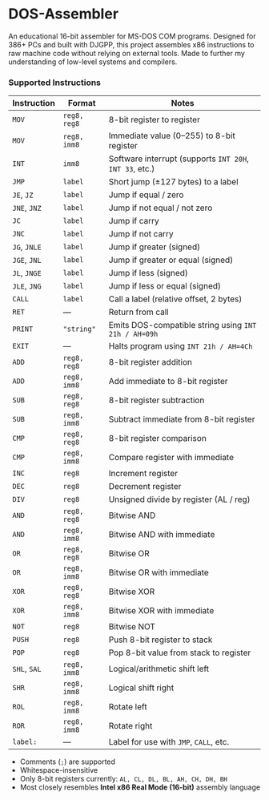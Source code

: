 # DOS-Assembler
An educational 16-bit assembler for MS-DOS COM programs. Designed for 386+ PCs and built with DJGPP, this project assembles x86 instructions to raw machine code without relying on external tools. Made to further my understanding of low-level systems and compilers.

### Supported Instructions

| Instruction      | Format              | Notes |
|------------------|---------------------|-------|
| `MOV`            | `reg8, reg8`        | 8-bit register to register |
| `MOV`            | `reg8, imm8`        | Immediate value (0–255) to 8-bit register |
| `INT`            | `imm8`              | Software interrupt (supports `INT 20H`, `INT 33`, etc.) |
| `JMP`            | `label`             | Short jump (±127 bytes) to a label |
| `JE`, `JZ`       | `label`             | Jump if equal / zero |
| `JNE`, `JNZ`     | `label`             | Jump if not equal / not zero |
| `JC`             | `label`             | Jump if carry |
| `JNC`            | `label`             | Jump if not carry |
| `JG`, `JNLE`     | `label`             | Jump if greater (signed) |
| `JGE`, `JNL`     | `label`             | Jump if greater or equal (signed) |
| `JL`, `JNGE`     | `label`             | Jump if less (signed) |
| `JLE`, `JNG`     | `label`             | Jump if less or equal (signed) |
| `CALL`           | `label`             | Call a label (relative offset, 2 bytes) |
| `RET`            | —                   | Return from call |
| `PRINT`          | `"string"`          | Emits DOS-compatible string using `INT 21h / AH=09h` |
| `EXIT`           | —                   | Halts program using `INT 21h / AH=4Ch` |
| `ADD`            | `reg8, reg8`        | 8-bit register addition |
| `ADD`            | `reg8, imm8`        | Add immediate to 8-bit register |
| `SUB`            | `reg8, reg8`        | 8-bit register subtraction |
| `SUB`            | `reg8, imm8`        | Subtract immediate from 8-bit register |
| `CMP`            | `reg8, reg8`        | 8-bit register comparison |
| `CMP`            | `reg8, imm8`        | Compare register with immediate |
| `INC`            | `reg8`              | Increment register |
| `DEC`            | `reg8`              | Decrement register |
| `DIV`            | `reg8`              | Unsigned divide by register (AL / reg) |
| `AND`            | `reg8, reg8`        | Bitwise AND |
| `AND`            | `reg8, imm8`        | Bitwise AND with immediate |
| `OR`             | `reg8, reg8`        | Bitwise OR |
| `OR`             | `reg8, imm8`        | Bitwise OR with immediate |
| `XOR`            | `reg8, reg8`        | Bitwise XOR |
| `XOR`            | `reg8, imm8`        | Bitwise XOR with immediate |
| `NOT`            | `reg8`              | Bitwise NOT |
| `PUSH`           | `reg8`              | Push 8-bit register to stack |
| `POP`            | `reg8`              | Pop 8-bit value from stack to register |
| `SHL`, `SAL`     | `reg8, imm8`        | Logical/arithmetic shift left |
| `SHR`            | `reg8, imm8`        | Logical shift right |
| `ROL`            | `reg8, imm8`        | Rotate left |
| `ROR`            | `reg8, imm8`        | Rotate right |
| `label:`         | —                   | Label for use with `JMP`, `CALL`, etc. |

- Comments (`;`) are supported
- Whitespace-insensitive
- Only 8-bit registers currently: `AL, CL, DL, BL, AH, CH, DH, BH`
- Most closely resembles **Intel x86 Real Mode (16-bit)** assembly language
